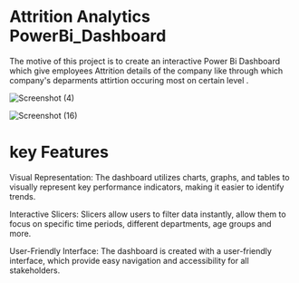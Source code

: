 # Attrition Analytics PowerBi_Dashboard

The motive of this project is to create an interactive Power Bi Dashboard which 
give employees Attrition details of the company like through which company's deparments
attirtion occuring most on certain level .


![Screenshot (4)](https://github.com/shivamnegi305/PowerBi-_Dashboard/assets/125632146/dc6a97d9-1dc1-48f3-98f3-6d09e778e6e3)

![Screenshot (16)](https://github.com/shivamnegi305/PowerBi-_Dashboard/assets/125632146/a8ffe8f1-96b0-4e6a-bec6-9b0e5309b45a)




# key Features

Visual Representation: The dashboard utilizes charts, graphs, and tables to visually
represent key performance indicators, making it easier to identify trends.

Interactive Slicers: Slicers allow users to filter data instantly, allow them to focus 
on specific time periods, different departments, age groups and more.

User-Friendly Interface: The dashboard is created with a user-friendly interface, which 
provide  easy navigation and accessibility for all stakeholders.



